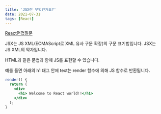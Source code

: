 ```yaml
---
title: 'JSX란 무엇인가요?'
date: 2021-07-31
tags: [React]
---
```


[React면접질문](https://appear.github.io/2018/10/20/REACT/react-translate-01/)

JSX는 JS XML(ECMAScript로 XML 유사 구문 확장)의 구문 표기법입니다. JSX는 JS XML의 약자입니다.

HTML과 같은 문법과 함께 JS를 표현할 수 있습니다.

예를 들면 아래의 h1 태그 안에 text는 render 함수에 의해 JS 함수로 반환됩니다.

```jsx
render() {
  return (
    <div>
      <h1> Welcome to React world!!</h1>
    </div>
  );
}
```
